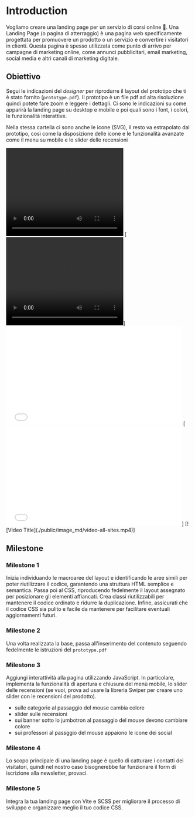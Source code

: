 # Introduction

Vogliamo creare una landing page per un servizio di corsi online 🤡.
Una Landing Page (o pagina di atterraggio) è una pagina web specificamente progettata per promuovere un prodotto o un servizio e convertire i visitatori in clienti. Questa pagina è spesso utilizzata come punto di arrivo per campagne di marketing online, come annunci pubblicitari, email marketing, social media e altri canali di marketing digitale.

## Obiettivo

Segui le indicazioni del *designer* per riprodurre il layout del prototipo che ti è stato fornito (`prototype.pdf`). Il prototipo è un file pdf ad alta risoluzione quindi potete fare zoom e leggere i dettagli. Ci sono le indicazioni su come apparirà la landing page su desktop e mobile e poi quali sono i font, i colori, le funzionalità interattive.

Nella stessa cartella ci sono anche le icone (SVG), il resto va estrapolato dal prototipo, così come la disposizione delle icone e le funzionalità avanzate come il menu su mobile e lo slider delle recensioni


<video width="320" height="240" src="./public/image_md/video-all-sites.mp4" controls >
</video>
[<video width="320" height="240" src="./public/image_md/video-all-sites.mp4" controls >
</video>]
<iframe src="./public/image_md/video-all-sites.mp4" width="480" height="270" frameBorder="0" class="giphy-embed" allowFullScreen></iframe>
[<iframe src="./public/image_md/video-all-sites.mp4" width="480" height="270" frameBorder="0" class="giphy-embed" allowFullScreen></iframe>]
[![Video Title](./public/image_md/video-all-sites.mp4)]


## Milestone

### Milestone 1

Inizia individuando le macroaree del layout e identificando le aree simili per poter riutilizzare il codice, garantendo una struttura HTML semplice e semantica. Passa poi al CSS, riproducendo fedelmente il layout assegnato per posizionare gli elementi affiancati. Crea classi riutilizzabili per mantenere il codice ordinato e ridurre la duplicazione. Infine, assicurati che il codice CSS sia pulito e facile da mantenere per facilitare eventuali aggiornamenti futuri.

### Milestone 2
Una volta realizzata la base, passa all'inserimento del contenuto seguendo fedelmente le istruzioni del `prototype.pdf`

### Milestone 3

Aggiungi interattività alla pagina utilizzando JavaScript. In particolare, implementa la funzionalità di apertura e chiusura del menù mobile, lo slider delle recensioni (se vuoi, prova ad usare la libreria Swiper per creare uno slider con le recensioni del prodotto).

- sulle categorie al passaggio del mouse cambia colore
- slider sulle recensioni
- sui banner sotto lo jumbotron al passaggio del mouse devono cambiare colore
- sui professori al passggio del mouse appaiono le icone dei social

### Milestone 4

Lo scopo principale di una landing page è quello di catturare i contatti dei visitatori, quindi nel nostro caso bisognerebbe far funzionare il form di iscrizione alla newsletter, provaci.

### Milestone 5

Integra la tua landing page con Vite e SCSS per migliorare il processo di sviluppo e organizzare meglio il tuo codice CSS.